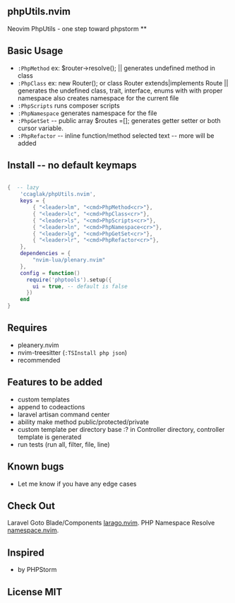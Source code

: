 ## phpUtils.nvim

Neovim PhpUtils - one step toward phpstorm
**

## Basic Usage

-   `:PhpMethod` ex: $router->resolve(); || generates undefined method in class
-   `:PhpClass`  ex: new Router(); or class Router extends|implements Route || generates the undefined class, trait, interface, enums with with proper namespace also creates namespace for the current file
-   `:PhpScripts` runs composer scripts
-   `:PhpNamespace` generates namespace for the file
-   `:PhpGetSet` -- public array $routes =[]; generates getter setter or both cursor variable.
-   `:PhpRefactor` -- inline function/method selected text -- more will be added

## Install    -- no default keymaps

```lua

{  -- lazy
    'ccaglak/phpUtils.nvim',
    keys = {
        { "<leader>lm", "<cmd>PhpMethod<cr>"},
        { "<leader>lc", "<cmd>PhpClass<cr>"},
        { "<leader>ls", "<cmd>PhpScripts<cr>"},
        { "<leader>ln", "<cmd>PhpNamespace<cr>"},
        { "<leader>lg", "<cmd>PhpGetSet<cr>"},
        { "<leader>lr", "<cmd>PhpRefactor<cr>"},
    },
    dependencies = {
        "nvim-lua/plenary.nvim"
    },
    config = function()
      require('phptools').setup({
        ui = true, -- default is false
      })
    end
}

```

## Requires

-   pleanery.nvim
-   nvim-treesitter (`:TSInstall php json`)
-   recommended

## Features to be added
- custom templates
- append to codeactions
- laravel artisan command center
- ability make method public/protected/private
- custom template per directory base :? in Controller directory, controller template is generated
- run tests (run all, filter, file, line)

## Known bugs
-   Let me know if you have any edge cases

## Check Out

Laravel Goto Blade/Components [larago.nvim](https://github.com/ccaglak/larago.nvim).
PHP Namespace Resolve [namespace.nvim](https://github.com/ccaglak/namespace.nvim).


## Inspired

-   by PHPStorm

## License MIT
